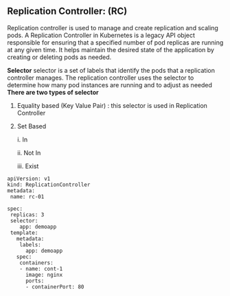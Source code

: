## Replication Controller: (RC)
Replication controller is used to manage and create replication and scaling pods.
A Replication Controller in Kubernetes is a legacy API object responsible for ensuring that a specified number of pod replicas are running at any given time. 
It helps maintain the desired state of the application by creating or deleting pods as needed.

**Selector**
selector is a set of labels that identify the pods that a replication controller manages.
The replication controller uses the selector to determine how many pod instances are running and to adjust as needed
**There are two types of selector**
1. Equality based (Key Value Pair) : this selector is used in Replication Controller
2. Set Based

   i. In

   ii. Not In

   iii. Exist

````
apiVersion: v1
kind: ReplicationController
metadata:
 name: rc-01

spec:
 replicas: 3
 selector:
    app: demoapp
 template:
   metadata:
    labels:
      app: demoapp
   spec:
    containers:
    - name: cont-1
      image: nginx
      ports:
      - containerPort: 80
````
